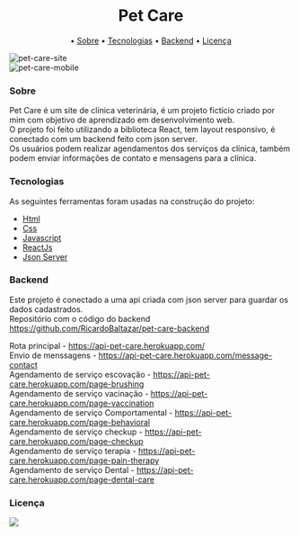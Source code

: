 # <h1 align="center">Pet Care</h1>  
    
<p align="center">
 • <a href="#sobre">Sobre</a> •
 <a href="#tecnologias">Tecnologias</a> • 
 <a href="#backend">Backend</a> • 
 <a href="#licenc-a">Licença</a>  
</p>  
  
![pet-care-site](https://user-images.githubusercontent.com/56805229/92775212-916fca80-f374-11ea-9ad3-23749e807abc.gif)  
![pet-care-mobile](https://user-images.githubusercontent.com/56805229/92775308-a64c5e00-f374-11ea-836f-70fc08fd76c2.gif)  
  
### Sobre  
Pet Care é um site de clínica veterinária, é um projeto fictício criado por mim com objetivo de aprendizado em desenvolvimento web.  
O projeto foi feito utilizando a biblioteca React, tem layout responsivo, é conectado com um backend feito com json server.  
Os usuários podem realizar agendamentos dos serviços da clínica, também podem enviar informações de contato e mensagens para a clínica.  

### Tecnologias

As seguintes ferramentas foram usadas na construção do projeto:

- [Html](https://developer.mozilla.org/pt-BR/docs/Web/HTML)  
- [Css](https://developer.mozilla.org/pt-BR/docs/Web/CSS)  
- [Javascript](https://developer.mozilla.org/pt-BR/docs/Web/JavaScript)  
- [ReactJs](https://pt-br.reactjs.org/docs/getting-started.html)  
- [Json Server](https://www.npmjs.com/package/json-server)  
  
### Backend  
Este projeto é conectado a uma api criada com json server para guardar os dados cadastrados.  
Repositório com o código do backend https://github.com/RicardoBaltazar/pet-care-backend  
  
Rota principal - https://api-pet-care.herokuapp.com/  
Envio de menssagens - https://api-pet-care.herokuapp.com/message-contact  
Agendamento de serviço escovação - https://api-pet-care.herokuapp.com/page-brushing  
Agendamento de serviço vacinação - https://api-pet-care.herokuapp.com/page-vaccination  
Agendamento de serviço Comportamental - https://api-pet-care.herokuapp.com/page-behavioral  
Agendamento de serviço checkup - https://api-pet-care.herokuapp.com/page-checkup  
Agendamento de serviço terapia - https://api-pet-care.herokuapp.com/page-pain-therapy  
Agendamento de serviço Dental - https://api-pet-care.herokuapp.com/page-dental-care

  
### Licença  
![](https://img.shields.io/github/license/RicardoBaltazar/Pet-Care)  


